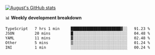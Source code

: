 
[![August's GitHub stats](https://github-readme-stats.vercel.app/api?username=zou-weidong&show_icons=true&theme=radical)](https://github.com/zou-weidong)


📊 **Weekly development breakdown**
<!--START_SECTION:waka-->

```txt
TypeScript   7 hrs 1 min     ██████████████████████▓░░   91.23 %
JSON         20 mins         █░░░░░░░░░░░░░░░░░░░░░░░░   04.48 %
YAML         11 mins         ▓░░░░░░░░░░░░░░░░░░░░░░░░   02.48 %
Other        5 mins          ▒░░░░░░░░░░░░░░░░░░░░░░░░   01.24 %
INI          1 min           ░░░░░░░░░░░░░░░░░░░░░░░░░   00.24 %
```

<!--END_SECTION:waka-->

